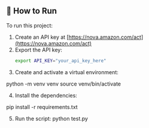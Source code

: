 ## 🚀 How to Run

To run this project:

1. Create an API key at [https://nova.amazon.com/act](https://nova.amazon.com/act)  
2. Export the API key:  
   ```bash
   export API_KEY="your_api_key_here"
3. Create and activate a virtual environment:

python -m venv venv
source venv/bin/activate


4. Install the dependencies:

pip install -r requirements.txt


5. Run the script:
python test.py
